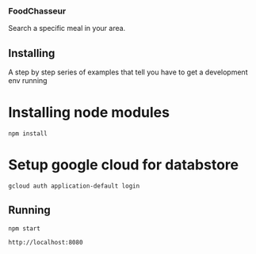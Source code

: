### FoodChasseur
Search a specific meal in your area.

## Installing

A step by step series of examples that tell you have to get a development env running

# Installing node modules

```
npm install
```

# Setup google cloud for databstore

```
gcloud auth application-default login
```

## Running

```
npm start
```

```
http://localhost:8080
```